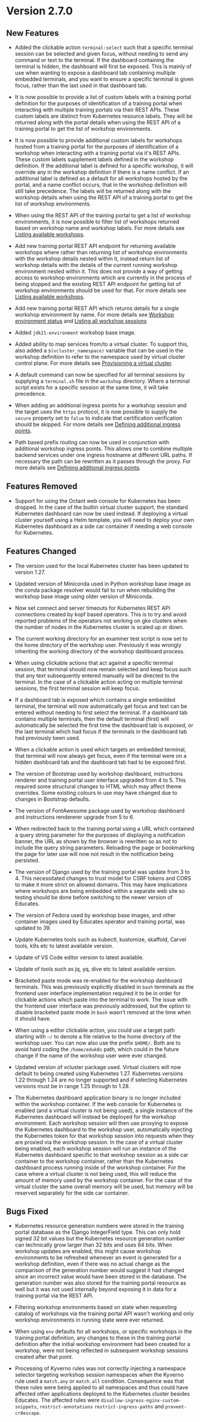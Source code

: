 Version 2.7.0
=============

New Features
------------

* Added the clickable action ``terminal:select`` such that a specific terminal
  session can be selected and given focus, without needing to send any command
  or text to the terminal. If the dashboard containing the terminal is hidden,
  the dashboard will first be exposed. This is mainly of use when wanting to
  expose a dashboard tab containing multiple embedded terminals, and you want
  to ensure a specific terminal is given focus, rather than the last used in
  that dashboard tab.

* It is now possible to provide a list of custom labels with a training portal
  definition for the purposes of identification of a training portal when
  interacting with multiple training portals via their REST APIs. These custom
  labels are distinct from Kubernetes resource labels. They will be returned
  along with the portal details when using the REST API of a training portal to
  get the list of workshop environments.

* It is now possible to provide additional custom labels for workshops hosted
  from a training portal for the purposes of identification of a workshop when
  interacting with a training portal via it's REST APIs. These custom labels
  supplement labels defined in the workshop definition. If the additional label
  is defined for a specific workshop, it will override any in the workshop
  definition if there is a name conflict. If an additional label is defined as a
  default for all workshops hosted by the portal, and a name conflict occurs,
  that in the workshop definition will still take precedence. The labels will be
  returned along with the workshop details when using the REST API of a training
  portal to get the list of workshop environments.

* When using the REST API of the training portal to get a list of workshop
  environments, it is now possible to filter list of workshops returned based on
  workshop name and workshop labels. For more details see [Listing available
  workshops](listing-available-workshops).

* Add new training portal REST API endpoint for returning available workshops
  where rather than returning list of workshop environments with the workshop
  details nested within it, instead return list of workshop details with the
  details of the current running workshop environment nested within it. This
  does not provide a way of getting access to workshop environments which are
  currently in the process of being stopped and the existing REST API endpoint
  for getting list of workshop environments should be used for that. For more
  details see [Listing available workshops](listing-available-workshops).

* Add new training portal REST API which returns details for a single workshop
  environment by name. For more details see [Workshop environment
  status](workshop-environment-status) and [Listing all workshop
  sessions](listing-all-workshop-sessions)

* Added `jdk21-environment` workshop base image.

* Added ability to map services from/to a virtual cluster. To support this, also
  added a `$(vcluster_namespace)` variable that can be used in the workshop
  definition to refer to the namespace used by virtual cluster control plane.
  For more details see [Provisioning a virtual
  cluster](provisioning-a-virtual-cluster).

* A default command can now be specified for all terminal sessions by supplying
  a ``terminal.sh`` file in the ``workshop`` directory. Where a terminal script
  exists for a specific session at the same time, it will take precedence.

* When adding an additional ingress points for a workshop session and the target
  uses the ``https`` protocol, it is now possible to supply the ``secure``
  property set to ``false`` to indicate that certification verification should
  be skipped. For more details see [Defining additional ingress
  points](defining-additional-ingress-points).

* Path based prefix routing can now be used in conjunction with additional
  workshop ingress points. This allows one to combine multiple backend services
  under one ingress hostname at different URL paths. If necessary the path can
  be rewritten as it passes through the proxy. For more details see [Defining
  additional ingress points](defining-additional-ingress-points).

Features Removed
----------------

* Support for using the Octant web console for Kubernetes has been dropped. In
  the case of the builtin virtual cluster support, the standard Kubernetes
  dashboard can now be used instead. If deploying a virtual cluster yourself
  using a Helm template, you will need to deploy your own Kubernetes dashboard
  as a side car container if needing a web console for Kubernetes.

Features Changed
----------------

* The version used for the local Kubernetes cluster has been updated to version
  1.27.

* Updated version of Miniconda used in Python workshop base image as the conda
  package resolver would fail to run when rebuilding the workshop base image
  using older version of Miniconda.

* Now set connect and server timeouts for Kubernetes REST API connections
  created by kopf based operators. This is to try and avoid reported problems of
  the operators not working on gke clusters when the number of nodes in the
  Kubernetes cluster is scaled up or down.

* The current working directory for an examiner test script is now set to the
  home directory of the workshop user. Previously it was wrongly inheriting the
  working directory of the workshop dashboard process.

* When using clickable actions that act against a specific terminal session,
  that terminal should now remain selected and keep focus such that any text
  subsequently entered manually will be directed to the terminal. In the case
  of a clickable action acting on multiple terminal sessions, the first terminal
  session will keep focus.

* If a dashboard tab is exposed which contains a single embedded terminal, the
  terminal will now automatically get focus and text can be entered without
  needing to first select the terminal. If a dashboard tab contains multiple
  terminals, then the default terminal (first) will automatically be selected
  the first time the dashboard tab is exposed, or the last terminal which had
  focus if the terminals in the dashboard tab had previously been used.

* When a clickable action is used which targets an embedded terminal, that
  terminal will now always get focus, even if the terminal were on a hidden
  dashboard tab and the dashboard tab had to be exposed first.

* The version of Bootstrap used by workshop dashboard, instructions renderer and
  training portal user interface upgraded from 4 to 5. This required some
  structural changes to HTML which may affect theme overrides. Some existing
  colours in use may have changed due to changes in Bootstrap defaults.

* The version of FontAwesome package used by workshop dashboard and instructions
  rendererer upgrade from 5 to 6.

* When redirected back to the training portal using a URL which contained a
  query string parameter for the purposes of displaying a notification banner,
  the URL as shown by the browser is rewritten so as not to include the query
  string parameters. Reloading the page or bookmarking the page for later use
  will now not result in the notification being persisted.

* The version of Django used by the training portal was update from 3 to 4. This
  necessitated changes to trust model for CSRF tokens and CORS to make it more
  strict on allowed domains. This may have implications where workshops are
  being embedded within a separate web site so testing should be done before
  switching to the newer version of Educates.

* The version of Fedora used by workshop base images, and other container images
  used by Educates operator and training portal, was updated to 39.

* Update Kubernetes tools such as kubectl, kustomize, skaffold, Carvel tools,
  k9s etc to latest available version.

* Update of VS Code editor version to latest available.

* Update of tools such as jq, yq, dive etc to latest available version.

* Bracketed paste mode was re-enabled for the workshop dashboard terminals. This
  was previously explicitly disabled in `bash` terminals as the frontend user
  interface implementation required it to be in order for clickable actions
  which paste into the terminal to work. The issue with the frontend user
  interface was previously addressed, but the option to disable bracketed paste
  mode in `bash` wasn't removed at the time when it should have.

* When using a editor clickable action, you could use a target path starting
  with `~/` to denote a file relative to the home directory of the workshop
  user. You can now also use the prefix `$HOME/`. Both are to avoid hard coding
  the `/home/eduk8s` path, which could in the future change if the name of the
  workshop user were ever changed.

* Updated version of vcluster package used. Virtual clusters will now default to
  being created using Kubernetes 1.27. Kubernetes versions 1.22 through 1.24 are
  no longer supported and if selecting Kubernetes versions must be in range 1.25
  through to 1.28.

* The Kubernetes dashboard application binary is no longer included within the
  workshop container. If the web console for Kubernetes is enabled (and a
  virtual cluster is not being used), a single instance of the Kubernetes
  dashboard will instead be deployed for the workshop environment. Each workshop
  session will then use proxying to expose the Kubernetes dashboard to the
  workshop user, automatically injecting the Kubernetes token for that workshop
  session into requests when they are proxied via the workshop session. In the
  case of a virtual cluster being enabled, each workshop session will run an
  instance of the Kubernetes dashboard specific to that workshop session as a
  side car container to the workshop container, rather than the Kubernetes
  dashboard process running inside of the workshop container. For the case
  where a virtual cluster is not being used, this will reduce the amount of
  memory used by the workshop container. For the case of the virtual cluster
  the same overall memory will be used, but memory will be reserved separately
  for the side car container.

Bugs Fixed
----------

* Kubernetes resource generation numbers were stored in the training portal
  database as the Django IntegerField type. This can only hold signed 32 bit
  values but the Kubernetes resource generation number can technically grow
  larger than 32 bits and uses 64 bits. When workshop updates are enabled, this
  might cause workshop environments to be refreshed whenever an event is
  generated for a workshop definition, even if there was no actual change as
  the comparison of the generation number would suggest it had changed since
  an incorrect value would have been stored in the database. The generation
  number was also stored for the training portal resource as well but it was
  not used internally beyond exposing it in data for a training portal via the
  REST API.

* Filtering workshop environments based on state when requesting catalog of
  workshops via the training portal API wasn't working and only workshop
  environments in running state were ever returned.

* When using ``env`` defaults for all workshops, or specific workshops in the
  training portal definition, any changes to these in the training portal
  definition after the initial workshop environment had been created for a
  workshop, were not being reflected in subsequent workshop sessions created
  after that point.

* Processing of Kyverno rules was not correctly injecting a namespace selector
  targeting workshop session namespaces when the Kyverno rule used a `match.any`
  or `match.all` condition. Consequence was that these rules were being applied
  to all namespaces and thus could have affected other applications deployed to
  the Kubernetes cluster besides Educates. The affected rules were
  `disallow-ingress-nginx-custom-snippets`, `restrict-annotations`
  `restrict-ingress-paths` and `prevent-cr8escape`.
